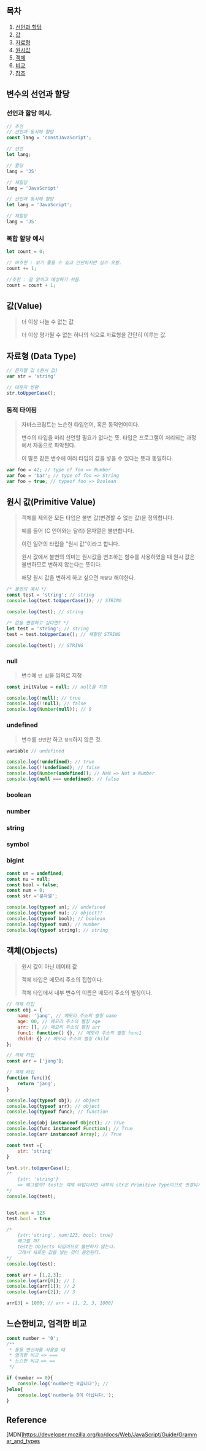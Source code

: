 ## 목차

1. [선언과 할당](#변수의-선언과-할당)
2. [값](#값value)
3. [자료형](#자료형-data-type)
4. [원시값](#원시-값primitive-value)
5. [객체](#객체objects)
6. [비교](#느슨한비교-엄격한-비교)
7. [참조](#reference)

## 변수의 선언과 할당

### 선언과 할당 예시.
```js
// 추천
// 선언과 동시에 할당
const lang = 'constJavaScript';

// 선언
let lang;

// 할당
lang = 'JS'

// 재할당
lang = 'JavaScript'

// 선언과 동시에 할당
let lang = 'JavaScript';

// 재할당
lang = 'JS'
```

### 복합 할당 예시
```js
let count = 0;

// 비추천 : 보기 좋을 수 있고 간단하지만 실수 유발.
count += 1;

//추천 : 잘 읽히고 예상하기 쉬움.
count = count + 1;
```
## 값(Value)
> 더 이상 나눌 수 없는 값
>
> 더 이상 평가될 수 없는 하나의 식으로 자료형을 간단히 이루는 값.

## 자료형 (Data Type)
```js
// 문자열 값 (원시 값)
var str = 'string'

// 대문자 변환
str.toUpperCase();
```

### 동적 타이핑
> 자바스크립트는 느슨한 타입언어, 혹은 동적언어이다.
>
> 변수의 타입을 미리 선언할 필요가 없다는 뜻. 타입은 프로그램이 처리되는 과정에서 자동으로 파악된다.
>
> 이 말은 같은 변수에 여러 타입의 값을 넣을 수 있다는 뜻과 동일하다.
```js
var foo = 42; // type of foo => Number
var foo = 'bar'; // type of foo => String
var foo = true; // typeof foo => Boolean
```

## 원시 값(Primitive Value)
> 객체를 제외한 모든 타입은 불변 값(변경할 수 없는 값)을 정의합니다. 
>
> 예를 들어 (C 언어와는 달리) 문자열은 불변합니다.
>
> 이런 일련의 타입을 "원시 값"이라고 합니다.
>
> 원시 값에서 불변의 의미는 원시값을 변조하는 함수를 사용하였을 때 원시 값은 불변하므로 변하지 않는다는 뜻이다.
>
> 해당 원시 값을 변하게 하고 싶으면 `재할당` 해야한다.

```js
/* 불변의 예시 */
const test = 'string'; // string
console.log(test.toUpperCase()); // STRING

console.log(test); // string

/* 값을 변경하고 싶다면? */
let test = 'string'; // string
test = test.toUpperCase(); // 재할당 STRING

console.log(test); // STRING
```

### null
> 변수에 `빈 값`을 임의로 지정

```js
const initValue = null; // null을 지정

console.log(!null); // true
console.log(!!null); // false
console.log(Number(null)); // 0
```

### undefined
> 변수를 `선언`만 하고 `정의`하지 않은 것.

```js
variable // undefined

console.log(!undefined); // true
console.log(!!undefined); // false
console.log(Number(undefined)); // NaN => Not a Number
console.log(null === undefined); // false
```

### boolean
### number
### string
### symbol
### bigint

```js
const un = undefined;
const nu = null;
const bool = false;
const num = 0;
const str ='문자열';

console.log(typeof un); // undefined
console.log(typeof nu); // object??
console.log(typeof bool); // boolean
console.log(typeof num); // number
console.log(typeof string); // string
```

## 객체(Objects)
> 원시 값이 아닌 데이터 값
>
> 객체 타입은 메모리 주소의 집합이다.
>
> 객체 타입에서 내부 변수의 이름은 메모리 주소의 별칭이다.

```js
// 객체 타입
const obj = {
    name: 'jang', // 메모리 주소의 별칭 name
    age: 00, // 메모리 주소의 별칭 age
    arr: [], // 메모리 주소의 별칭 arr
    func1: function() {}, // 메모리 주소의 별칭 func1
    child: {} // 메모리 주소의 별칭 child
};

// 객체 타입
const arr = ['jang'];

// 객체 타입
function func(){
    return 'jang';
}

console.log(typeof obj); // object
console.log(typeof arr); // object
console.log(typeof func); // function

console.log(obj instanceof Object); // True
console.log(func instanceof Function); // True
console.log(arr instanceof Array); // True

const test ={
    str: 'string'
}

test.str.toUpperCase();
/* 
    {str: 'string'}
    => 왜그럴까? test는 객체 타입이지만 내부의 str은 Primitive Type이므로 변경되지 않는다.
*/
console.log(test); 


test.num = 123
test.bool = true

/* 
    {str:'string', num:123, bool: true}
    왜그럴 까?
    test는 Objects 타입이므로 불변하지 않는다.
    그래서 새로운 값을 넣는 것이 용인된다.
*/
console.log(test); 

const arr = [1,2,3];
console.log(arr[0]); // 1
console.log(arr[1]); // 2
console.log(arr[2]); // 3

arr[3] = 1000; // arr = [1, 2, 3, 1000]

```
## 느슨한비교, 엄격한 비교 

```js
const number = '0';
/**
 * 동등 연산자를 사용할 때 
 * 엄격한 비교 => ===
 * 느슨한 비교 => ==
 */

if (number == 0){
    console.log('number는 0입니다'); // 
}else{
    console.log('number는 0이 아닙니다.');
}
```


## Reference
[MDN]https://developer.mozilla.org/ko/docs/Web/JavaScript/Guide/Grammar_and_types

